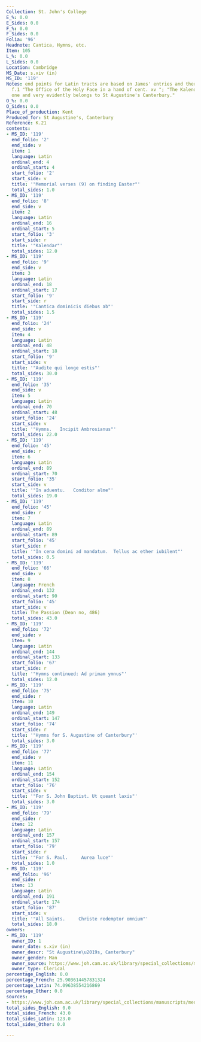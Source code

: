 ```yaml
---
Collection: St. John's College
E_%: 0.0
E_Sides: 0.0
F_%: 0.0
F_Sides: 0.0
Folia: '96'
Headnote: Cantica, Hymns, etc.
Item: 105
L_%: 0.0
L_Sides: 0.0
Location: Cambridge
MS_Date: s.xiv (in)
MS_ID: '119'
Notes: end points for Latin tracts are based on James' entries and therefore approximate;  on
  f.1 "The Office of the Holy Face in a hand of cent. xv "; "The Kalendar is an interesting
  one and very evidently belongs to St Augustine's Canterbury."
O_%: 0.0
O_Sides: 0.0
Place_of_production: Kent
Produced_for: St Augustine's, Canterbury
Reference: K.21
contents:
- MS_ID: '119'
  end_folio: '2'
  end_side: v
  item: 1
  language: Latin
  ordinal_end: 4
  ordinal_start: 4
  start_folio: '2'
  start_side: v
  title: '"Memorial verses (9) on finding Easter"'
  total_sides: 1.0
- MS_ID: '119'
  end_folio: '8'
  end_side: v
  item: 2
  language: Latin
  ordinal_end: 16
  ordinal_start: 5
  start_folio: '3'
  start_side: r
  title: '"Kalendar"'
  total_sides: 12.0
- MS_ID: '119'
  end_folio: '9'
  end_side: v
  item: 3
  language: Latin
  ordinal_end: 18
  ordinal_start: 17
  start_folio: '9'
  start_side: r
  title: '"Cantica dominicis diebus ab"'
  total_sides: 1.5
- MS_ID: '119'
  end_folio: '24'
  end_side: v
  item: 4
  language: Latin
  ordinal_end: 48
  ordinal_start: 18
  start_folio: '9'
  start_side: v
  title: '"Audite qui longe estis"'
  total_sides: 30.0
- MS_ID: '119'
  end_folio: '35'
  end_side: v
  item: 5
  language: Latin
  ordinal_end: 70
  ordinal_start: 48
  start_folio: '24'
  start_side: v
  title: '"Hymns.   Incipit Ambrosianus"'
  total_sides: 22.0
- MS_ID: '119'
  end_folio: '45'
  end_side: r
  item: 6
  language: Latin
  ordinal_end: 89
  ordinal_start: 70
  start_folio: '35'
  start_side: v
  title: '"In aduentu.   Conditor alme"'
  total_sides: 19.0
- MS_ID: '119'
  end_folio: '45'
  end_side: r
  item: 7
  language: Latin
  ordinal_end: 89
  ordinal_start: 89
  start_folio: '45'
  start_side: r
  title: '"In cena domini ad mandatum.  Tellus ac ether iubilent"'
  total_sides: 0.5
- MS_ID: '119'
  end_folio: '66'
  end_side: v
  item: 8
  language: French
  ordinal_end: 132
  ordinal_start: 90
  start_folio: '45'
  start_side: v
  title: The Passion (Dean no, 486)
  total_sides: 43.0
- MS_ID: '119'
  end_folio: '72'
  end_side: v
  item: 9
  language: Latin
  ordinal_end: 144
  ordinal_start: 133
  start_folio: '67'
  start_side: r
  title: '"Hymns continued: Ad primam ymnus"'
  total_sides: 12.0
- MS_ID: '119'
  end_folio: '75'
  end_side: r
  item: 10
  language: Latin
  ordinal_end: 149
  ordinal_start: 147
  start_folio: '74'
  start_side: r
  title: '"Hymns for S. Augustine of Canterbury"'
  total_sides: 3.0
- MS_ID: '119'
  end_folio: '77'
  end_side: v
  item: 11
  language: Latin
  ordinal_end: 154
  ordinal_start: 152
  start_folio: '76'
  start_side: v
  title: '"For S. John Baptist. Ut queant laxis"'
  total_sides: 3.0
- MS_ID: '119'
  end_folio: '79'
  end_side: r
  item: 12
  language: Latin
  ordinal_end: 157
  ordinal_start: 157
  start_folio: '79'
  start_side: r
  title: '"For S. Paul.     Aurea luce"'
  total_sides: 1.0
- MS_ID: '119'
  end_folio: '96'
  end_side: r
  item: 13
  language: Latin
  ordinal_end: 191
  ordinal_start: 174
  start_folio: '87'
  start_side: v
  title: '"All Saints.     Christe redemptor omnium"'
  total_sides: 18.0
owners:
- MS_ID: '119'
  owner_ID: 1
  owner_date: s.xiv (in)
  owner_descr: "St Augustine\u2019s, Canterbury"
  owner_gender: Man
  owner_source: https://www.joh.cam.ac.uk/library/special_collections/manuscripts/medieval_manuscripts/medman/K_21.htm
  owner_type: Clerical
percentage_English: 0.0
percentage_French: 25.903614457831324
percentage_Latin: 74.09638554216869
percentage_Other: 0.0
sources:
- https://www.joh.cam.ac.uk/library/special_collections/manuscripts/medieval_manuscripts/medman/K_21.htm
total_sides_English: 0.0
total_sides_French: 43.0
total_sides_Latin: 123.0
total_sides_Other: 0.0

---
```

